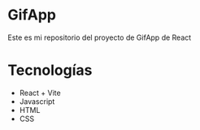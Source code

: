 # GifApp

Este es mi repositorio del proyecto de GifApp de React

# Tecnologías
* React + Vite
* Javascript
* HTML
* CSS